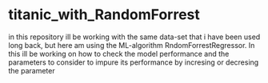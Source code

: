 # titanic_with_RandomForrest
in this repository ill be working with the same data-set that i have been used long back,
but here am using the ML-algorithm RndomForrestRegressor. In this ill be working on how 
to check the model performance and the parameters to consider to impure its performance 
by incresing or decresing the parameter

